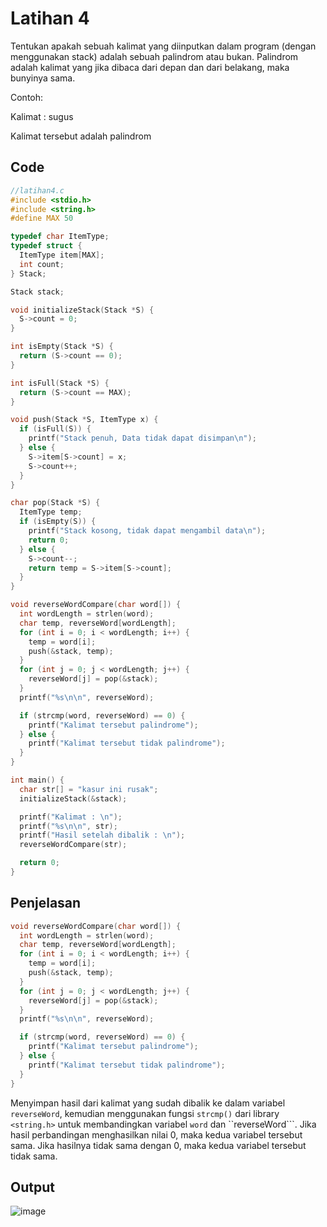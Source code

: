 # Latihan 4

Tentukan apakah sebuah kalimat yang diinputkan dalam program (dengan menggunakan stack) adalah sebuah palindrom atau bukan. Palindrom adalah kalimat yang jika dibaca dari depan dan dari belakang, maka bunyinya sama.

Contoh:

Kalimat : sugus

Kalimat tersebut adalah palindrom

## Code
```c
//latihan4.c
#include <stdio.h>
#include <string.h>
#define MAX 50

typedef char ItemType;
typedef struct {
  ItemType item[MAX];
  int count;
} Stack;

Stack stack;

void initializeStack(Stack *S) {
  S->count = 0;
}

int isEmpty(Stack *S) {
  return (S->count == 0);
}

int isFull(Stack *S) {
  return (S->count == MAX);
}

void push(Stack *S, ItemType x) {
  if (isFull(S)) {
    printf("Stack penuh, Data tidak dapat disimpan\n");
  } else {
    S->item[S->count] = x;
    S->count++;
  }
}

char pop(Stack *S) {
  ItemType temp;
  if (isEmpty(S)) {
    printf("Stack kosong, tidak dapat mengambil data\n");
    return 0;
  } else {
    S->count--;
    return temp = S->item[S->count];
  }
}

void reverseWordCompare(char word[]) {
  int wordLength = strlen(word);
  char temp, reverseWord[wordLength];
  for (int i = 0; i < wordLength; i++) {
    temp = word[i];
    push(&stack, temp);
  }
  for (int j = 0; j < wordLength; j++) {
    reverseWord[j] = pop(&stack);
  }
  printf("%s\n\n", reverseWord);

  if (strcmp(word, reverseWord) == 0) {
    printf("Kalimat tersebut palindrome");
  } else {
    printf("Kalimat tersebut tidak palindrome");
  }
}

int main() {
  char str[] = "kasur ini rusak";
  initializeStack(&stack);

  printf("Kalimat : \n");
  printf("%s\n\n", str);
  printf("Hasil setelah dibalik : \n");
  reverseWordCompare(str);

  return 0;
}
```

## Penjelasan
```c
void reverseWordCompare(char word[]) {
  int wordLength = strlen(word);
  char temp, reverseWord[wordLength];
  for (int i = 0; i < wordLength; i++) {
    temp = word[i];
    push(&stack, temp);
  }
  for (int j = 0; j < wordLength; j++) {
    reverseWord[j] = pop(&stack);
  }
  printf("%s\n\n", reverseWord);

  if (strcmp(word, reverseWord) == 0) {
    printf("Kalimat tersebut palindrome");
  } else {
    printf("Kalimat tersebut tidak palindrome");
  }
}
```
Menyimpan hasil dari kalimat yang sudah dibalik ke dalam variabel ```reverseWord```, kemudian menggunakan fungsi ```strcmp()``` dari library ```<string.h>``` untuk membandingkan variabel ```word``` dan ``reverseWord```. Jika hasil perbandingan menghasilkan nilai 0, maka kedua variabel tersebut sama. Jika hasilnya tidak sama dengan 0, maka kedua variabel tersebut tidak sama.
## Output
![image](https://user-images.githubusercontent.com/89684302/159176050-e66ada8e-6f0e-4080-88c9-c99b3245b4a9.png)

